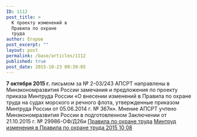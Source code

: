 ```yaml
---
ID: 1112
post_title: >
  К проекту изменений в
  Правила по охране
  труда
author: Егоров
post_excerpt: ""
layout: post
permalink: /base/articles/1112
published: true
post_date: 2015-10-23 09:39:05
---
```

<strong>7 октября 2015 г.</strong> письмом за № 2-03/243 АПСРТ направлены в Минэкономразвития России замечания и предложения по проекту приказа Минтруда России «О внесении изменений в Правила по охране труда на судах морского и речного флота, утвержденные приказом Минтруда России от 05.06.2014 г. № 367н». Мнение АПСРТ учтено Минэкономразвития России в подготовленном Заключении от 21.10.2015 г. № 29986-ОФ/Д26и
<a href="http://www.apsrt.ru/wp-content/uploads/2015/10/Правила-по-охране-труда.pdf">Правила по охране труда</a>
<a href="http://www.apsrt.ru/wp-content/uploads/2015/10/Минтруд-изменения-в-Правила-по-охране-труда-2015-10-08.doc">Минтруд изменения в Правила по охране труда 2015 10 08</a>